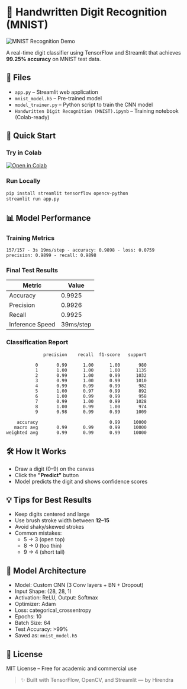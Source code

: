 # 🧠 Handwritten Digit Recognition (MNIST)

![MNIST Recognition Demo](https://i.imgur.com/Jf4h3Rl.gif)

A real-time digit classifier using TensorFlow and Streamlit that achieves **99.25% accuracy** on MNIST test data.

## 📁 Files

- `app.py` – Streamlit web application  
- `mnist_model.h5` – Pre-trained model  
- `model_trainer.py` – Python script to train the CNN model  
- `Handwritten Digit Recognition (MNIST).ipynb` – Training notebook (Colab-ready)

## 🚀 Quick Start

### Try in Colab  
[![Open in Colab](https://colab.research.google.com/assets/colab-badge.svg)](https://colab.research.google.com/drive/1i8IxYdGcwZ9k9LxhA3BTYw7OAx_TgYrJ?usp=sharing)

### Run Locally

```bash
pip install streamlit tensorflow opencv-python
streamlit run app.py
```

## 📊 Model Performance

### Training Metrics
```
157/157 - 3s 19ms/step - accuracy: 0.9898 - loss: 0.0759 
precision: 0.9899 - recall: 0.9898
```

### Final Test Results
| Metric            | Value  |
|-------------------|--------|
| Accuracy          | 0.9925 |
| Precision         | 0.9926 |
| Recall            | 0.9925 |
| Inference Speed   | 39ms/step |

### Classification Report
```
              precision    recall  f1-score   support

           0       0.99      1.00      1.00       980
           1       1.00      1.00      1.00      1135
           2       0.99      1.00      0.99      1032
           3       0.99      1.00      0.99      1010
           4       0.99      0.99      0.99       982
           5       1.00      0.97      0.99       892
           6       1.00      0.99      0.99       958
           7       0.99      1.00      0.99      1028
           8       1.00      0.99      1.00       974
           9       0.98      0.99      0.99      1009

    accuracy                           0.99     10000
   macro avg       0.99      0.99      0.99     10000
weighted avg       0.99      0.99      0.99     10000
```

## 🛠 How It Works

- Draw a digit (0–9) on the canvas  
- Click the **"Predict"** button  
- Model predicts the digit and shows confidence scores

## 💡 Tips for Best Results

- Keep digits centered and large  
- Use brush stroke width between **12–15**  
- Avoid shaky/skewed strokes  
- Common mistakes:
  - 5 → 3 (open top)
  - 8 → 0 (too thin)
  - 9 → 4 (short tail)

## 🧠 Model Architecture

- Model: Custom CNN (3 Conv layers + BN + Dropout)  
- Input Shape: (28, 28, 1)  
- Activation: ReLU, Output: Softmax  
- Optimizer: Adam  
- Loss: categorical_crossentropy  
- Epochs: 10  
- Batch Size: 64  
- Test Accuracy: >99%  
- Saved as: `mnist_model.h5`

## 📝 License

MIT License – Free for academic and commercial use

> ✨ Built with TensorFlow, OpenCV, and Streamlit — by Hirendra
